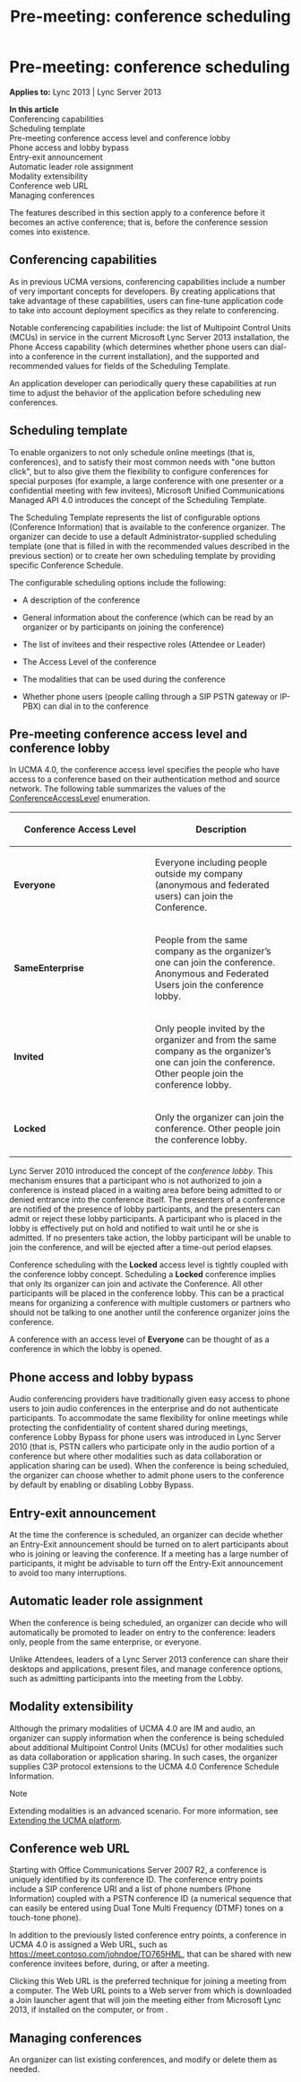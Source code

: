 ﻿---
title: 'Pre-meeting: conference scheduling'
TOCTitle: 'Pre-meeting: conference scheduling'
ms:assetid: 8a7c5693-48d0-4c22-a4b7-e7c1e1719573
ms:mtpsurl: https://msdn.microsoft.com/en-us/library/Dn465923(v=office.15)
ms:contentKeyID: 57102417
ms.date: 07/25/2014
mtps_version: v=office.15
---

# Pre-meeting: conference scheduling


**Applies to:** Lync 2013 | Lync Server 2013

**In this article**  
Conferencing capabilities  
Scheduling template  
Pre-meeting conference access level and conference lobby  
Phone access and lobby bypass  
Entry-exit announcement  
Automatic leader role assignment  
Modality extensibility  
Conference web URL  
Managing conferences  

The features described in this section apply to a conference before it becomes an active conference; that is, before the conference session comes into existence.

## Conferencing capabilities

As in previous UCMA versions, conferencing capabilities include a number of very important concepts for developers. By creating applications that take advantage of these capabilities, users can fine-tune application code to take into account deployment specifics as they relate to conferencing.

Notable conferencing capabilities include: the list of Multipoint Control Units (MCUs) in service in the current Microsoft Lync Server 2013 installation, the Phone Access capability (which determines whether phone users can dial-into a conference in the current installation), and the supported and recommended values for fields of the Scheduling Template.

An application developer can periodically query these capabilities at run time to adjust the behavior of the application before scheduling new conferences.

## Scheduling template

To enable organizers to not only schedule online meetings (that is, conferences), and to satisfy their most common needs with "one button click", but to also give them the flexibility to configure conferences for special purposes (for example, a large conference with one presenter or a confidential meeting with few invitees), Microsoft Unified Communications Managed API 4.0 introduces the concept of the Scheduling Template.

The Scheduling Template represents the list of configurable options (Conference Information) that is available to the conference organizer. The organizer can decide to use a default Administrator-supplied scheduling template (one that is filled in with the recommended values described in the previous section) or to create her own scheduling template by providing specific Conference Schedule.

The configurable scheduling options include the following:

  - A description of the conference

  - General information about the conference (which can be read by an organizer or by participants on joining the conference)

  - The list of invitees and their respective roles (Attendee or Leader)

  - The Access Level of the conference

  - The modalities that can be used during the conference

  - Whether phone users (people calling through a SIP PSTN gateway or IP-PBX) can dial in to the conference

## Pre-meeting conference access level and conference lobby

In UCMA 4.0, the conference access level specifies the people who have access to a conference based on their authentication method and source network. The following table summarizes the values of the [ConferenceAccessLevel](https://msdn.microsoft.com/en-us/library/hh385275\(v=office.15\)) enumeration.

<table>
<colgroup>
<col style="width: 50%" />
<col style="width: 50%" />
</colgroup>
<thead>
<tr class="header">
<th><p>Conference Access Level</p></th>
<th><p>Description</p></th>
</tr>
</thead>
<tbody>
<tr class="odd">
<td><p><strong>Everyone</strong></p></td>
<td><p>Everyone including people outside my company (anonymous and federated users) can join the Conference.</p></td>
</tr>
<tr class="even">
<td><p><strong>SameEnterprise</strong></p></td>
<td><p>People from the same company as the organizer’s one can join the conference. Anonymous and Federated Users join the conference lobby.</p></td>
</tr>
<tr class="odd">
<td><p><strong>Invited</strong></p></td>
<td><p>Only people invited by the organizer and from the same company as the organizer’s one can join the conference. Other people join the conference lobby.</p></td>
</tr>
<tr class="even">
<td><p><strong>Locked</strong></p></td>
<td><p>Only the organizer can join the conference. Other people join the conference lobby.</p></td>
</tr>
</tbody>
</table>


Lync Server 2010 introduced the concept of the *conference lobby*. This mechanism ensures that a participant who is not authorized to join a conference is instead placed in a waiting area before being admitted to or denied entrance into the conference itself. The presenters of a conference are notified of the presence of lobby participants, and the presenters can admit or reject these lobby participants. A participant who is placed in the lobby is effectively put on hold and notified to wait until he or she is admitted. If no presenters take action, the lobby participant will be unable to join the conference, and will be ejected after a time-out period elapses.

Conference scheduling with the **Locked** access level is tightly coupled with the conference lobby concept. Scheduling a **Locked** conference implies that only its organizer can join and activate the Conference. All other participants will be placed in the conference lobby. This can be a practical means for organizing a conference with multiple customers or partners who should not be talking to one another until the conference organizer joins the conference.

A conference with an access level of **Everyone** can be thought of as a conference in which the lobby is opened.

## Phone access and lobby bypass

Audio conferencing providers have traditionally given easy access to phone users to join audio conferences in the enterprise and do not authenticate participants. To accommodate the same flexibility for online meetings while protecting the confidentiality of content shared during meetings, conference Lobby Bypass for phone users was introduced in Lync Server 2010 (that is, PSTN callers who participate only in the audio portion of a conference but where other modalities such as data collaboration or application sharing can be used). When the conference is being scheduled, the organizer can choose whether to admit phone users to the conference by default by enabling or disabling Lobby Bypass.

## Entry-exit announcement

At the time the conference is scheduled, an organizer can decide whether an Entry-Exit announcement should be turned on to alert participants about who is joining or leaving the conference. If a meeting has a large number of participants, it might be advisable to turn off the Entry-Exit announcement to avoid too many interruptions.

## Automatic leader role assignment

When the conference is being scheduled, an organizer can decide who will automatically be promoted to leader on entry to the conference: leaders only, people from the same enterprise, or everyone.

Unlike Attendees, leaders of a Lync Server 2013 conference can share their desktops and applications, present files, and manage conference options, such as admitting participants into the meeting from the Lobby.

## Modality extensibility

Although the primary modalities of UCMA 4.0 are IM and audio, an organizer can supply information when the conference is being scheduled about additional Multipoint Control Units (MCUs) for other modalities such as data collaboration or application sharing. In such cases, the organizer supplies C3P protocol extensions to the UCMA 4.0 Conference Schedule Information.


> [!NOTE]
> <P>Extending modalities is an advanced scenario. For more information, see <A href="extending-the-ucma-platform.md">Extending the UCMA platform</A>.</P>



## Conference web URL

Starting with Office Communications Server 2007 R2, a conference is uniquely identified by its conference ID. The conference entry points include a SIP conference URI and a list of phone numbers (Phone Information) coupled with a PSTN conference ID (a numerical sequence that can easily be entered using Dual Tone Multi Frequency (DTMF) tones on a touch-tone phone).

In addition to the previously listed conference entry points, a conference in UCMA 4.0 is assigned a Web URL, such as https://meet.contoso.com/johndoe/TO765HML, that can be shared with new conference invitees before, during, or after a meeting.

Clicking this Web URL is the preferred technique for joining a meeting from a computer. The Web URL points to a Web server from which is downloaded a Join launcher agent that will join the meeting either from Microsoft Lync 2013, if installed on the computer, or from .

## Managing conferences

An organizer can list existing conferences, and modify or delete them as needed.

